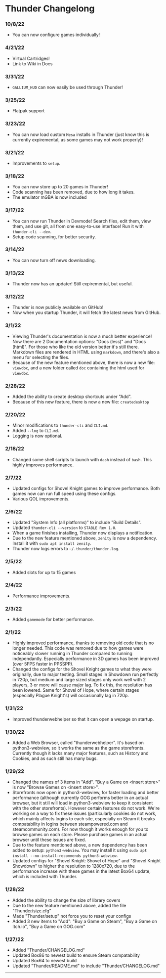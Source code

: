 # Thunder Changelong

### 10/8/22
- You can now configure games individually!

### 4/21/22
- Virtual Cartridges!
- Link to Wiki in Docs

### 3/31/22
- `GALLIUM_HUD` can now easily be used through Thunder!

### 3/25/22
- Flatpak support

### 3/23/22
- You can now load custom `Mesa` installs in Thunder (just know this is currently expiremental, as some games may not work properly)!

### 3/21/22
- Improvements to `setup`.

### 3/18/22
- You can now store up to 20 games in Thunder!
- Code scanning has been removed, due to how long it takes.
- The emulator mGBA is now included

### 3/17/22
- You can now run Thunder in Devmode! Search files, edit them, view them, and use git, all from one easy-to-use interface! Run it with `thunder-cli --dev`.
- Setup code scanning, for better security.

### 3/14/22
- You can now turn off news downloading.

### 3/13/22
- Thunder now has an updater! Still expiremental, but useful.

### 3/12/22
- Thunder is now publicly available on GitHub!
- Now when you startup Thunder, it will fetch the latest news from GitHub.

### 3/1/22
- Viewing Thunder's documentation is now a much better experience! Now there are 2 Documentation options: "Docs (less)" and "Docs (html)". For those who like the old version better it's still there. Markdown files are rendered in HTML using `markdown`, and there's also a menu for selecting the files.
- Because of the new feature mentioned above, there is now a new file: `viewdoc`, and a new folder called `doc` containing the html used for `viewdoc`.

### 2/28/22
- Added the ability to create desktop shortcuts under "Add".
- Because of this new feature, there is now a new file: `createdesktop`

### 2/20/22
- Minor modifications to `thunder-cli` and `CLI.md`.
- Added `--log` to `CLI.md`.
- Logging is now optional.

### 2/18/22
- Changed some shell scripts to launch with `dash` instead of `bash`. This highly improves performance.

### 2/7/22
- Updated configs for Shovel Knight games to improve performance. Both games now can run full speed using these configs.
- Various QOL improvements.

### 2/6/22
- Updated "System Info (all platforms)" to include "Build Details".
- Updated `thunder-cli --version` to `STABLE Rev 1.0`.
- When a game finishes installing, Thunder now displays a notification.
- Due to the new feature mentioned above, `zenity` is now a dependency. Install it with `sudo apt install zenity`.
- Thunder now logs errors to `~/.thunder/thunder.log`.

### 2/5/22
- Added slots for up to 15 games

### 2/4/22
- Performance improvements.

### 2/3/22
- Added `gamemode` for better performance.

### 2/1/22
- Highly improved performance, thanks to removing old code that is no longer needed. This code was removed due to how games were noticeably slower running in Thunder compared to running independantly. Especially performance in 3D games has been improved (over 5FPS faster in PPSSPP).
- Changed the configs for the Shovel Knight games to what they were originally, due to major testing. Small stages in Showdown run perfectly in 720p, but medium and large sized stages only work well with 2 players, 3 or more will cause major lag. To fix this, the resolution has been lowered. Same for Shovel of Hope, where certain stages (especially Plague Knight's) will occasionally lag in 720p.

### 1/31/22
- Improved thunderwebhelper so that it can open a wepage on startup.

### 1/30/22
- Added a Web Browser, called "thunderwebhelper". It's based on python3-webview, so it works the same as the game storefronts. Currently though it lacks many major features, such as History and Cookies, and as such still has many bugs.

### 1/29/22
- Changed the names of 3 items in "Add". "Buy a Game on \<insert store\>" is now "Browse Games on \<insert store\>".
- Storefronts now open in python3-webview, for faster loading and better performance (although currently GOG performs better in an actual browser, but it still will load in python3-webview to keep it consistent with the other storefronts). However certain features do not work. We're working on a way to fix these issues (particularly cookies do not work, which mainly affects logins to each site, especially on Steam it breaks compatability in logins between steampowered.com and steamcommunity.com). For now though it works enough for you to browse games on each store. Please purchase games in an actual browser until these issues are fixed.
- Due to the feature mentioned above, a new dependency has been added to setup: `python3-webview`. You may install it using `sudo apt install --no-install-recommends python3-webview`.
- Updated configs for "Shovel Knight: Shovel of Hope" and "Shovel Knight Showdown" to higher the resolution to 1280x720, due to the performance increase with these games in the latest Box64 update, which is included with Thunder.

### 1/28/22
- Added the ability to change the size of library covers
- Due to the new feature mentioned above, added the file "Thunder/size.cfg"
- Made "Thunder/setup" not force you to reset your configs
- Added 3 new items to "Add": "Buy a Game on Steam", "Buy a Game on Itch.io", "Buy a Game on GOG.com"

### 1/27/22
- Added "Thunder/CHANGELOG.md"
- Updated Box86 to newest build to ensure Steam compatability
- Updated Box64 to newest build
- Updated "Thunder/README.md" to include "Thunder/CHANGELOG.md"

____
